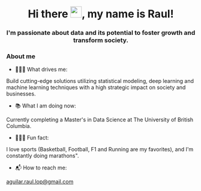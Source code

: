 <h1 align="center"> Hi there <img src="https://media.giphy.com/media/hvRJCLFzcasrR4ia7z/giphy.gif" width="30">, my name is Raul!</h1>

<h3 align="center">I'm passionate about data and its potential to foster growth and transform society.</h3>

<h3>About me</h3>

- 👨🏻‍💻 What drives me: 

Build cutting-edge solutions utilizing statistical modeling, deep learning and machine learning techniques with a high strategic impact on society and businesses.

- 📚 What I am doing now:

Currently completing a Master's in Data Science at The University of British Columbia.

- 🏃🏻‍♂️ Fun fact: 

I love sports (Basketball, Football, F1 and Running are my favorites), and I'm constantly doing marathons".

-  📬 How to reach me:

aguilar.raul.lop@gmail.com




